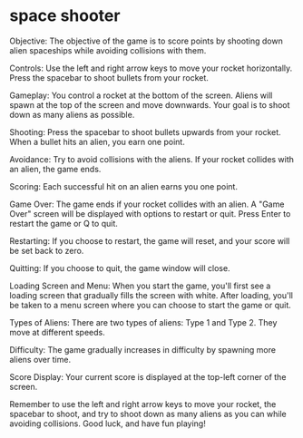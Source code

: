 # space shooter

Objective:
The objective of the game is to score points by shooting down alien spaceships while avoiding collisions with them.

Controls:
Use the left and right arrow keys to move your rocket horizontally.
Press the spacebar to shoot bullets from your rocket.

Gameplay:
You control a rocket at the bottom of the screen.
Aliens will spawn at the top of the screen and move downwards.
Your goal is to shoot down as many aliens as possible.

Shooting:
Press the spacebar to shoot bullets upwards from your rocket.
When a bullet hits an alien, you earn one point.

Avoidance:
Try to avoid collisions with the aliens. If your rocket collides with an alien, the game ends.

Scoring:
Each successful hit on an alien earns you one point.

Game Over:
The game ends if your rocket collides with an alien.
A "Game Over" screen will be displayed with options to restart or quit.
Press Enter to restart the game or Q to quit.

Restarting:
If you choose to restart, the game will reset, and your score will be set back to zero.

Quitting:
If you choose to quit, the game window will close.

Loading Screen and Menu:
When you start the game, you'll first see a loading screen that gradually fills the screen with white.
After loading, you'll be taken to a menu screen where you can choose to start the game or quit.

Types of Aliens:
There are two types of aliens: Type 1 and Type 2.
They move at different speeds.

Difficulty:
The game gradually increases in difficulty by spawning more aliens over time.

Score Display:
Your current score is displayed at the top-left corner of the screen.

Remember to use the left and right arrow keys to move your rocket, the spacebar to shoot, and try to shoot down as many aliens as you can while avoiding collisions. Good luck, and have fun playing!
